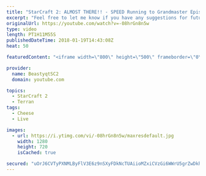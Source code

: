 ```yaml
---
title: "StarCraft 2: ALMOST THERE!! - SPEED Running to Grandmaster Episode 5"
excerpt: "Feel free to let me know if you have any suggestions for future videos. I hope you guys enjoy this one!  Check out my stream on twitch if you enjoy my YouTube content. I stream about 5/7 days a week - stream start time is around 9 PM CET. Link to my stream is down below.  JOIN MY DISCORD CHANNEL @ https://discord.gg/aJMGAEn"
originalUrl: https://youtube.com/watch?v=-08hrGn8n5w
type: video
length: PT1H11M55S
publishedDateTime: 2018-01-19T14:43:08Z
heat: 50

featuredContent: "<iframe width=\"800\" height=\"500\" frameborder=\"0\" src=\"https://www.youtube.com/embed/-08hrGn8n5w\" allow=\"accelerometer; autoplay; encrypted-media; gyroscope; picture-in-picture\" allowfullscreen></iframe>"

provider:
  name: BeastyqtSC2
  domain: youtube.com

topics:
  - StarCraft 2
  - Terran
tags:
  - Cheese
  - Live

images:
  - url: https://i.ytimg.com/vi/-08hrGn8n5w/maxresdefault.jpg
    width: 1280
    height: 720
    isCached: true

secured: "uOrJ6CVTyPXNMLByFlV3E6z9nSXyFDkNcTUAiioMZxiCVzGi6WWrU5grZwDkhMF/51Lr0XP9yrf4G8lejDX5d2+/ft9o2TrWuhJ1QaQ6PSi8Ucs0aGa1MzEd7boyaH9PY4fGKsrLKo0SV3ilhvn2tHtsOmYa79GoaQVLHlO2s03sJKWBZ822xD2r3fxY1L+oMqelO4X49DfNV3GcgB9JjE9dFjQTXPv4EhxGrWiPEn/vRAP1BYTOdkHHFU2O4zWu6cJMJeQp/0B/NFVDvDY3WeCLHpMXvdjY6d93B9uhrrSL31HYFDacJocs7bMDjgEs9caTGgKhfIjafTJ6WJYPsYMawcZBQofCdwKMrlYCGyud8Mz1CqYNTbDwHn8jzPyMB3eyrMqDiGYpOtljj/072Ubzi1IE6QecPNsto4Jiegw=;OeLsXQyO1CI+xTRaAXWPTw=="
---
```


